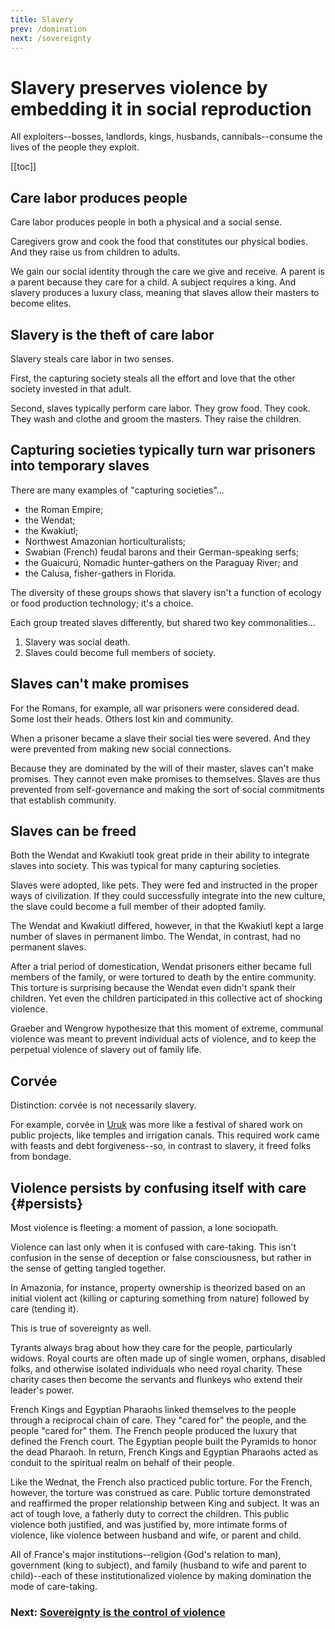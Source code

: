 ```yaml
---
title: Slavery
prev: /domination
next: /sovereignty
---
```


# Slavery preserves violence by embedding it in social reproduction

All exploiters--bosses, landlords, kings, husbands, cannibals--consume the lives of the people they exploit.

[[toc]]

## Care labor produces people

Care labor produces people in both a physical and a social sense.

Caregivers grow and cook the food that constitutes our physical bodies.
And they raise us from children to adults.

We gain our social identity through the care we give and receive.
A parent is a parent because they care for a child.
A subject requires a king.
And slavery produces a luxury class, meaning that slaves allow their masters to become elites.

## Slavery is the theft of care labor

Slavery steals care labor in two senses.

First, the capturing society steals all the effort and love that the other society invested in that adult.

Second, slaves typically perform care labor.
They grow food.
They cook.
They wash and clothe and groom the masters.
They raise the children.

## Capturing societies typically turn war prisoners into temporary slaves

There are many examples of "capturing societies"...

- the Roman Empire;
- the Wendat;
- the Kwakiutl;
- Northwest Amazonian horticulturalists;
- Swabian (French) feudal barons and their German-speaking serfs;
- the Guaicurú, Nomadic hunter-gathers on the Paraguay River; and
- the Calusa, fisher-gathers in Florida.

The diversity of these groups shows that slavery isn't a function of ecology or food production technology; it's a choice.

Each group treated slaves differently, but shared two key commonalities...

1. Slavery was social death.
2. Slaves could become full members of society.

## Slaves can't make promises

For the Romans, for example, all war prisoners were considered dead.
Some lost their heads.
Others lost kin and community.

When a prisoner became a slave their social ties were severed.
And they were prevented from making new social connections.

Because they are dominated by the will of their master, slaves can't make promises.
They cannot even make promises to themselves.
Slaves are thus prevented from self-governance and making the sort of social commitments that establish community.

## Slaves can be freed

Both the Wendat and Kwakiutl took great pride in their ability to integrate slaves into society.
This was typical for many capturing societies.

Slaves were adopted, like pets.
They were fed and instructed in the proper ways of civilization.
If they could successfully integrate into the new culture, the slave could become a full member of their adopted family.

The Wendat and Kwakiutl differed, however, in that the Kwakiutl kept a large number of slaves in permanent limbo.
The Wendat, in contrast, had no permanent slaves.

After a trial period of domestication, Wendat prisoners either became full members of the family, or were tortured to death by the entire community.
This torture is surprising because the Wendat even didn't spank their children.
Yet even the children participated in this collective act of shocking violence.

Graeber and Wengrow hypothesize that this moment of extreme, communal violence was meant to prevent individual acts of violence, and to keep the perpetual violence of slavery out of family life.

## Corvée

Distinction: corvée is not necessarily slavery.

For example, corvée in [Uruk](/uruk) was more like a festival of shared work on public projects, like temples and irrigation canals.
This required work came with feasts and debt forgiveness--so, in contrast to slavery, it freed folks from bondage.

## Violence persists by confusing itself with care {#persists}

Most violence is fleeting: a moment of passion, a lone sociopath.

Violence can last only when it is confused with care-taking.
This isn't confusion in the sense of deception or false consciousness, but rather in the sense of getting tangled together.

In Amazonia, for instance, property ownership is theorized based on an initial violent act (killing or capturing something from nature) followed by care (tending it).

This is true of sovereignty as well.

Tyrants always brag about how they care for the people, particularly widows.
Royal courts are often made up of single women, orphans, disabled folks, and otherwise isolated individuals who need royal charity.
These charity cases then become the servants and flunkeys who extend their leader's power.

French Kings and Egyptian Pharaohs linked themselves to the people through a reciprocal chain of care.
They "cared for" the people, and the people "cared for" them.
The French people produced the luxury that defined the French court.
The Egyptian people built the Pyramids to honor the dead Pharaoh.
In return, French Kings and Egyptian Pharaohs acted as conduit to the spiritual realm on behalf of their people.

Like the Wednat, the French also practiced public torture.
For the French, however, the torture was construed as care.
Public torture demonstrated and reaffirmed the proper relationship between King and subject.
It was an act of tough love, a fatherly duty to correct the children.
This public violence both justified, and was justified by, more intimate forms of violence, like violence between husband and wife, or parent and child.

All of France's major institutions--religion (God's relation to man), government (king to subject), and family (husband to wife and parent to child)--each of these institutionalized violence by making domination the mode of care-taking.

### Next: [Sovereignty is the control of violence](/sovereignty)
